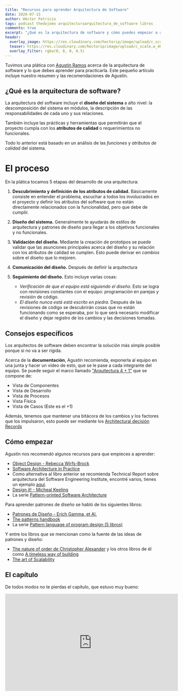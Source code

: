 ```yaml
---
title: "Recursos para aprender Arquitectura de Software"
date: 2020-07-15
author: Héctor Patricio
tags: podcast thedojomx arquitecturaarquitectura_de_software libros
comments: true
excerpt: "¿Qué es la arquitectura de software y cómo puedes empezar a aprenderla? Aquí te damos un resumen de una plática muy interesante que tuvimos."
header:
  overlay_image: https://res.cloudinary.com/hectorip/image/upload/c_scale,w_1400/v1594271692/EC077014-9C45-4FCA-A0BA-7CB7B0D25FAB_l9gvh7.jpg
  teaser: https://res.cloudinary.com/hectorip/image/upload/c_scale,w_400/v1594271692/EC077014-9C45-4FCA-A0BA-7CB7B0D25FAB_l9gvh7.jpg
  overlay_filter: rgba(0, 0, 0, 0.5)
---
```


Tuvimos una plática con [Agustín Ramos](https://twitter.com/machinesareus) acerca de la arquitectura de software y lo que debes aprender para practicarla. Este pequeño artículo incluye nuestro resumen y las recomendaciones de Agustín.

## ¿Qué es la arquitectura de software?

La arquitectura del software incluye el **diseño del sistema** a alto nivel: la descomposición del sistema en módulos, la descripción de las responsabilidades de cada uno y sus relaciones.

También incluye las prácticas y herramientas que permitirán que el proyecto cumpla con los **atributos de calidad** o requerimientos no funcionales.

Todo lo anterior está basado en un análisis de las _funciones_ y _atributos de calidad_ del sistema.

# El proceso

En la plática tocamos 5 etapas del desarrollo de una arquitectura:

1. **Descubrimiento y definición de los atributos de calidad.** Básicamente consiste en entender el problema, escuchar a todos los involucrados en el proyecto y definir los atributos del software que no están directamente relacionados con la funcionalidad, pero que debe de cumplir.

2. **Diseño del sistema.** Generalmente te ayudarás de estilos de arquitectura y patrones de diseño para llegar a los objetivos funcionales y no funcionales.

3. **Validación del diseño.** Mediante la creación de prototipos se puede validar que las asunciones principales acerca del diseño y su relación con los atributos de calidad se cumplen. Esto puede derivar en _cambios_ sobre el diseño que lo mejoren.

4. **Comunicación del diseño.** Después de definir la arquitectura

5. **Seguimiento del diseño.** Esto incluye varias cosas:
    * _Verificación de que el equipo está siguiendo el diseño._ Esto se logra con revisiones constantes con el equipo: programación en parejas y revisión de código.
    * _El diseño nunca está está escrito en piedra_. Después de las revisiones de código se descubrirán cosas que no están funcionando como se esperaba, por lo que será necesario modificar el diseño y dejar registro de los cambios y las decisiones tomadas.

## Consejos específicos

Los arquitectos de software deben encontrar la solución más simple posible porque si no va a ser rígida.

Acerca de la **documentación**, Agustín recomienda, exponerla al equipo en una junta y hacer un video de esto, que se le pase a cada integrante del equipo. Se puede seguir el marco llamado ["Arquitectura 4 + 1"](https://www.cs.ubc.ca/~gregor/teaching/papers/4+1view-architecture.pdf) que se compone de:

* Vista de Componentes
* Vista de Desarrollo
* Vista de Procesos
* Vista Física
* Vista de Casos (Este es el +1)

Además, tenemos que mantener una bitácora de los cambios y los factores que los impulsaron, esto puede ser mediante los [Architectural decisión Records](https://adr.github.io/)

## Cómo empezar

Agustín nos recomendó algunos recursos para que empieces a aprender:

- [Object Design - Rebecca Wirfs-Brock](https://www.goodreads.com/book/show/179204.Object_Design?from_search=true&from_srp=true&qid=3yFmpRp03n&rank=6)
- [Software Architecture in Practice](https://www.goodreads.com/book/show/70143.Software_Architecture_in_Practice?from_search=true&from_srp=true&qid=mnXRSoVML7&rank=1)
- Como alternativa al libro anterior  se recomienda Technical Report sobre arquitectura del Software Engineering Institute, encontré varios, tienes un ejemplo [aquí](https://pure.au.dk/portal/files/20484966/tech-report-5.pdf).
- [Design it! - Micheal Keeling](https://pragprog.com/titles/mkdsa/)
- La serie [Pattern-orinted Software Architecture]()


Para aprender patrones de diseño se habló de los siguientes libros:

- [Patrones de Diseño - Erich Gamma, et Al.](https://www.amazon.com.mx/dp/0201633612?tag=amz-mkt-chr-mx-20&ascsubtag=1ba00-01000-a0087-mac00-other-nomod-mx000-pcomp-feature-scomp-wm-5&ref=aa_scomp)
- [The patterns handbook](https://www.amazon.com/Patterns-Handbook-Techniques-Strategies-Applications/dp/0521648181)
- La serie [Pattern language of program design (5 libros)](https://www.amazon.com.mx/Pattern-Languages-Program-Design-Coplien/dp/0201607344/ref=sr_1_3?dchild=1&keywords=Pattern+Languages+of+Program+Design&qid=1594823984&s=books&sr=1-3)

Y entre los libros que se mencionan como la fuente de las ideas de patrones y diseño:

- [The nature of order de Christopher Alexander](https://www.amazon.com.mx/Phenomenon-Life-Building-Nature-Universe/dp/0972652914/ref=pd_sim_14_1/132-2199838-9714154?_encoding=UTF8&pd_rd_i=0972652914&pd_rd_r=43c91cc2-6447-4629-a6d7-fb29dc8fd2d7&pd_rd_w=gNuac&pd_rd_wg=g8gOe&pf_rd_p=a62f455d-612d-4136-9fd7-44067fe2cd11&pf_rd_r=86FX03JZ655BENFVMSC0&psc=1&refRID=86FX03JZ655BENFVMSC0) y los otros libros de él como [A timeless way of building](https://www.amazon.com.mx/Professor-Department-Architecture-Christopher-Alexander/dp/0195024028/ref=pd_sim_14_3/132-2199838-9714154?_encoding=UTF8&pd_rd_i=0195024028&pd_rd_r=c4dd6dad-be5f-4a11-a037-a4ecd8f56915&pd_rd_w=CYjKZ&pd_rd_wg=x61DA&pf_rd_p=a62f455d-612d-4136-9fd7-44067fe2cd11&pf_rd_r=JWAJ48WRNHYPDZ8RC2R1&psc=1&refRID=JWAJ48WRNHYPDZ8RC2R1)
- [The art of Scalability](https://www.amazon.com.mx/Art-Scalability-Architecture-Organizations-Enterprise/dp/0134032802/ref=sr_1_1?__mk_es_MX=%C3%85M%C3%85%C5%BD%C3%95%C3%91&dchild=1&keywords=the+art+of+scalability&qid=1594824264&s=books&sr=1-1)

## El capítulo

De todos modos no te pierdas el capítulo, que estuvo muy bueno:

<iframe width="560" height="315" src="https://www.youtube.com/embed/vfu5PsSH7us" frameborder="0" allow="accelerometer; autoplay; encrypted-media; gyroscope; picture-in-picture" allowfullscreen></iframe>

